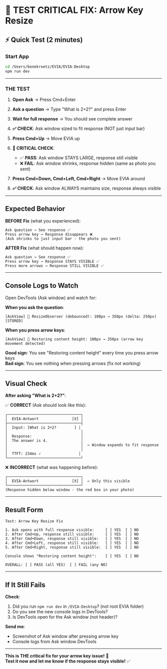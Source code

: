 # 🎯 TEST CRITICAL FIX: Arrow Key Resize

## ⚡ Quick Test (2 minutes)

### Start App
```bash
cd /Users/benekroetz/EVIA/EVIA-Desktop
npm run dev
```

---

### THE TEST

1. **Open Ask** → Press Cmd+Enter

2. **Ask a question** → Type "What is 2+2?" and press Enter

3. **Wait for full response** → You should see complete answer

4. **✅ CHECK**: Ask window sized to fit response (NOT just input bar)

5. **Press Cmd+Up** → Move EVIA up

6. **🔴 CRITICAL CHECK**: 
   - ✅ **PASS**: Ask window STAYS LARGE, response still visible
   - ❌ **FAIL**: Ask window shrinks, response hidden (same as photo you sent)

7. **Press Cmd+Down, Cmd+Left, Cmd+Right** → Move EVIA around

8. **✅ CHECK**: Ask window ALWAYS maintains size, response always visible

---

## Expected Behavior

**BEFORE Fix** (what you experienced):
```
Ask question → See response ✅
Press arrow key → Response disappears ❌
(Ask shrinks to just input bar - the photo you sent)
```

**AFTER Fix** (what should happen now):
```
Ask question → See response ✅
Press arrow key → Response STAYS VISIBLE ✅
Press more arrows → Response STILL VISIBLE ✅
```

---

## Console Logs to Watch

Open DevTools (Ask window) and watch for:

**When you ask the question**:
```
[AskView] 📏 ResizeObserver (debounced): 100px → 350px (delta: 250px) [STORED]
```

**When you press arrow keys**:
```
[AskView] 🔧 Restoring content height: 100px → 350px (arrow key movement detected)
```

**Good sign**: You see "Restoring content height" every time you press arrow keys  
**Bad sign**: You see nothing when pressing arrows (fix not working)

---

## Visual Check

**After asking "What is 2+2?"**:

✅ **CORRECT** (Ask should look like this):
```
┌─────────────────────────────────┐
│  EVIA-Antwort               [X] │
├─────────────────────────────────┤
│  Input: [What is 2+2?        ] │
│                                 │
│  Response:                      │
│  The answer is 4.               │
│                                 │  ← Window expands to fit response
│                                 │
│  TTFT: 234ms ✓                 │
└─────────────────────────────────┘
```

❌ **INCORRECT** (what was happening before):
```
┌─────────────────────────────────┐
│  EVIA-Antwort               [X] │  ← Only this visible
└─────────────────────────────────┘
(Response hidden below window - the red box in your photo)
```

---

## Result Form

```
Test: Arrow Key Resize Fix

1. Ask opens with full response visible:     [ ] YES  [ ] NO
2. After Cmd+Up, response still visible:     [ ] YES  [ ] NO
3. After Cmd+Down, response still visible:   [ ] YES  [ ] NO
4. After Cmd+Left, response still visible:   [ ] YES  [ ] NO
5. After Cmd+Right, response still visible:  [ ] YES  [ ] NO

Console shows "Restoring content height":    [ ] YES  [ ] NO

OVERALL: [ ] PASS (all YES)  [ ] FAIL (any NO)
```

---

## If It Still Fails

**Check**:
1. Did you run `npm run dev` in `/EVIA-Desktop`? (not root EVIA folder)
2. Do you see the new console logs in DevTools?
3. Is DevTools open for the Ask window (not header)?

**Send me**:
- Screenshot of Ask window after pressing arrow key
- Console logs from Ask window DevTools

---

**This is THE critical fix for your arrow key issue!** 🎯  
**Test it now and let me know if the response stays visible!** ✅

